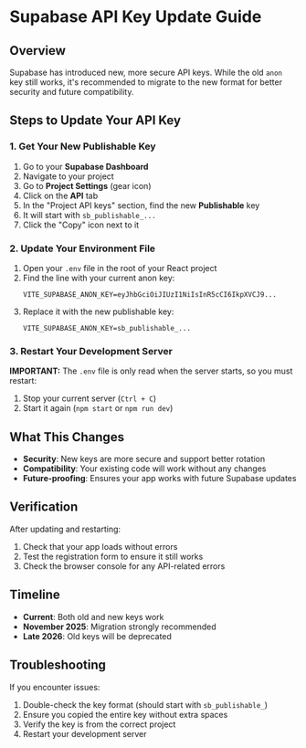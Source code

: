 # Supabase API Key Update Guide

## Overview
Supabase has introduced new, more secure API keys. While the old `anon` key still works, it's recommended to migrate to the new format for better security and future compatibility.

## Steps to Update Your API Key

### 1. Get Your New Publishable Key
1. Go to your **Supabase Dashboard**
2. Navigate to your project
3. Go to **Project Settings** (gear icon)
4. Click on the **API** tab
5. In the "Project API keys" section, find the new **Publishable** key
6. It will start with `sb_publishable_...`
7. Click the "Copy" icon next to it

### 2. Update Your Environment File
1. Open your `.env` file in the root of your React project
2. Find the line with your current anon key:
   ```
   VITE_SUPABASE_ANON_KEY=eyJhbGciOiJIUzI1NiIsInR5cCI6IkpXVCJ9...
   ```
3. Replace it with the new publishable key:
   ```
   VITE_SUPABASE_ANON_KEY=sb_publishable_...
   ```

### 3. Restart Your Development Server
**IMPORTANT:** The `.env` file is only read when the server starts, so you must restart:
1. Stop your current server (`Ctrl + C`)
2. Start it again (`npm start` or `npm run dev`)

## What This Changes
- **Security**: New keys are more secure and support better rotation
- **Compatibility**: Your existing code will work without any changes
- **Future-proofing**: Ensures your app works with future Supabase updates

## Verification
After updating and restarting:
1. Check that your app loads without errors
2. Test the registration form to ensure it still works
3. Check the browser console for any API-related errors

## Timeline
- **Current**: Both old and new keys work
- **November 2025**: Migration strongly recommended
- **Late 2026**: Old keys will be deprecated

## Troubleshooting
If you encounter issues:
1. Double-check the key format (should start with `sb_publishable_`)
2. Ensure you copied the entire key without extra spaces
3. Verify the key is from the correct project
4. Restart your development server
